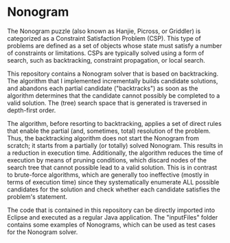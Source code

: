 # Nonogram

The Nonogram puzzle (also known as Hanjie, Picross, or Griddler) is categorized as a Constraint Satisfaction Problem (CSP).
This type of problems are defined as a set of objects whose state must satisfy a number of constraints or limitations.
CSPs are typically solved using a form of search, such as backtracking, constraint propagation, or local search.

This repository contains a Nonogram solver that is based on backtracking. The algorithm that I implemented incrementally
builds candidate solutions, and abandons each partial candidate ("backtracks") as soon as the algorithm determines that
the candidate cannot possibly be completed to a valid solution. The (tree) search space that is generated is traversed
in depth-first order.

The algorithm, before resorting to backtracking, applies a set of direct rules that enable the partial (and, sometimes,
total) resolution of the problem. Thus, the backtracking algorithm does not start the Nonogram from scratch; it starts
from a partially (or totally) solved Nonogram. This results in a reduction in execution time. Additionally, the algorithm
reduces the time of execution by means of pruning conditions, which discard nodes of the search tree that cannot possible
lead to a valid solution. This is in contrast to brute-force algorithms, which are generally too ineffective (mostly in
terms of execution time) since they systematically enumerate ALL possible candidates for the solution and check whether
each candidate satisfies the problem's statement.

The code that is contained in this repository can be directly imported into Eclipse and executed as a regular Java application. The "inputFiles" folder contains some examples of Nonograms, which can be used as test cases for the Nonogram solver.
